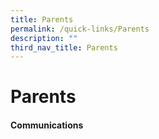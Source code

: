 ```yaml
---
title: Parents
permalink: /quick-links/Parents
description: ""
third_nav_title: Parents
---
```

# **Parents**

#### Communications

